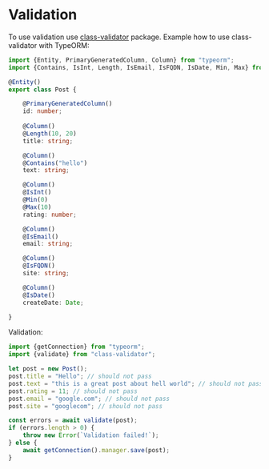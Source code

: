 # Validation

To use validation use [class-validator](https://github.com/pleerock/class-validator) package. 
Example how to use class-validator with TypeORM:

```typescript
import {Entity, PrimaryGeneratedColumn, Column} from "typeorm";
import {Contains, IsInt, Length, IsEmail, IsFQDN, IsDate, Min, Max} from "class-validator";

@Entity()
export class Post {

    @PrimaryGeneratedColumn()
    id: number;
    
    @Column()
    @Length(10, 20)
    title: string;

    @Column()
    @Contains("hello")
    text: string;

    @Column()
    @IsInt()
    @Min(0)
    @Max(10)
    rating: number;

    @Column()
    @IsEmail()
    email: string;

    @Column()
    @IsFQDN()
    site: string;

    @Column()
    @IsDate()
    createDate: Date;

}
```

Validation:

```typescript
import {getConnection} from "typeorm";
import {validate} from "class-validator";

let post = new Post();
post.title = "Hello"; // should not pass
post.text = "this is a great post about hell world"; // should not pass
post.rating = 11; // should not pass
post.email = "google.com"; // should not pass
post.site = "googlecom"; // should not pass

const errors = await validate(post);
if (errors.length > 0) {
    throw new Error(`Validation failed!`); 
} else {
    await getConnection().manager.save(post);
}
```